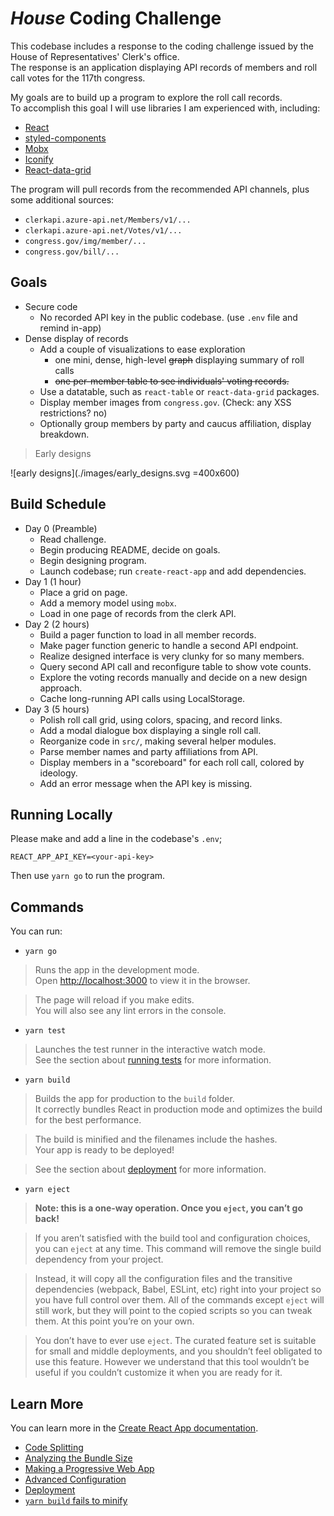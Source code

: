 # *House* Coding Challenge

This codebase includes a response to the coding challenge
issued by the House of Representatives' Clerk's office.  
The response is an application displaying API records
of members and roll call votes for the 117th congress.

My goals are to build up a program to explore the roll call records.  
To accomplish this goal I will use libraries I am experienced with, including:

* [React](https://reactjs.org/)
* [styled-components](https://styled-components.com/)
* [Mobx](https://mobx.js.org/README.html)
* [Iconify](https://iconify.design/)
* [React-data-grid](https://adazzle.github.io/react-data-grid/)

The program will pull records from the recommended API channels,
plus some additional sources:

* `clerkapi.azure-api.net/Members/v1/...`
* `clerkapi.azure-api.net/Votes/v1/...`
* `congress.gov/img/member/...`
* `congress.gov/bill/...`

## Goals

* Secure code
  * No recorded API key in the public codebase.
  (use `.env` file and remind in-app)
* Dense display of records
  * Add a couple of visualizations to ease exploration
    * one mini, dense, high-level ~~graph~~ displaying summary of roll calls
    * ~~one per-member table to see individuals' voting records.~~
  * Use a datatable, such as `react-table` or `react-data-grid` packages.
  * Display member images from `congress.gov`. (Check: any XSS restrictions? no)
  * Optionally group members by party and caucus affiliation, display breakdown.

> Early designs

![early designs](./images/early_designs.svg =400x600)

## Build Schedule

* Day 0 (Preamble)
  * Read challenge.
  * Begin producing README, decide on goals.
  * Begin designing program.
  * Launch codebase; run `create-react-app` and add dependencies.
* Day 1 (1 hour)
  * Place a grid on page.
  * Add a memory model using `mobx`.
  * Load in one page of records from the clerk API.
* Day 2 (2 hours)
  * Build a pager function to load in all member records.
  * Make pager function generic to handle a second API endpoint.
  * Realize designed interface is very clunky for so many members.
  * Query second API call and reconfigure table to show vote counts.
  * Explore the voting records manually and decide on a new design approach.
  * Cache long-running API calls using LocalStorage.
* Day 3 (5 hours)
  * Polish roll call grid, using colors, spacing, and record links.
  * Add a modal dialogue box displaying a single roll call.
  * Reorganize code in `src/`, making several helper modules.
  * Parse member names and party affiliations from API.
  * Display members in a "scoreboard" for each roll call, colored by ideology.
  * Add an error message when the API key is missing.

## Running Locally

Please make and add a line in the codebase's `.env`;

```
REACT_APP_API_KEY=<your-api-key>
```

Then use `yarn go` to run the program.

## Commands

You can run:

* `yarn go`

> Runs the app in the development mode.\
> Open [http://localhost:3000](http://localhost:3000) to view it in the
> browser.

> The page will reload if you make edits.\
> You will also see any lint errors in the console.

* `yarn test`

> Launches the test runner in the interactive watch mode.\
> See the section about [running
> tests](https://facebook.github.io/create-react-app/docs/running-tests) for
> more information.

* `yarn build`

> Builds the app for production to the `build` folder.\
> It correctly bundles React in production mode and optimizes the build for the
> best performance.

> The build is minified and the filenames include the hashes.\
> Your app is ready to be deployed!

> See the section about
> [deployment](https://facebook.github.io/create-react-app/docs/deployment) for
> more information.

* `yarn eject`

> **Note: this is a one-way operation. Once you `eject`, you can’t go back!**

> If you aren’t satisfied with the build tool and configuration choices, you
> can `eject` at any time. This command will remove the single build dependency
> from your project.

> Instead, it will copy all the configuration files and the transitive
> dependencies (webpack, Babel, ESLint, etc) right into your project so you
> have full control over them. All of the commands except `eject` will still
> work, but they will point to the copied scripts so you can tweak them. At
> this point you’re on your own.

> You don’t have to ever use `eject`. The curated feature set is suitable for
> small and middle deployments, and you shouldn’t feel obligated to use this
> feature. However we understand that this tool wouldn’t be useful if you
> couldn’t customize it when you are ready for it.

## Learn More

You can learn more in the [Create React App documentation](https://facebook.github.io/create-react-app/docs/getting-started).

* [Code Splitting](https://facebook.github.io/create-react-app/docs/code-splitting)
* [Analyzing the Bundle Size](https://facebook.github.io/create-react-app/docs/analyzing-the-bundle-size)
* [Making a Progressive Web App](https://facebook.github.io/create-react-app/docs/making-a-progressive-web-app)
* [Advanced Configuration](https://facebook.github.io/create-react-app/docs/advanced-configuration)
* [Deployment](https://facebook.github.io/create-react-app/docs/deployment)
* [`yarn build` fails to minify](https://facebook.github.io/create-react-app/docs/troubleshooting#npm-run-build-fails-to-minify)
